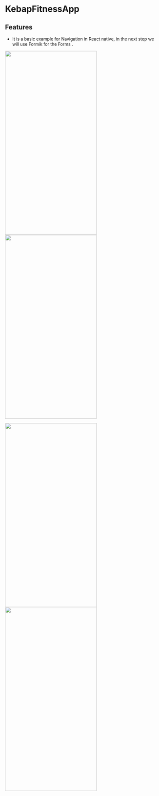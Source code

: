 # KebapFitnessApp

## Features
- It is a basic example for Navigation in React native, in the next step we will use Formik for the Forms .

<img src = "https://user-images.githubusercontent.com/83928108/143435904-97e2e837-b2b7-44d5-82db-847e6f974e29.png" width="300" height = "600" >  <img src = "https://user-images.githubusercontent.com/83928108/143436159-93287f51-cc54-4566-9432-8e1dbed051e7.png" width="300" height = "600" > 

<img src = "https://user-images.githubusercontent.com/83928108/143436457-d8590546-fa1a-4b78-96a1-bdd1d6a84ca2.png" width="300" height = "600" >  <img src = "https://user-images.githubusercontent.com/83928108/143436461-2dab9efa-19e5-4fa4-8fb9-4dda5d299a1b.png" width="300" height = "600" >



